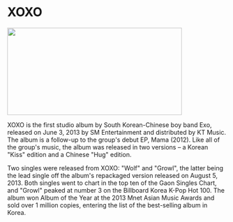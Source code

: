 <!DOCTYPE html>
<html>
<head>
<title>Page Title</title>
</head>
<body>

<h1>XOXO</h1>
<img src="http://kpoprookies.com/wp-content/uploads/2013/10/EXO-XOXO-has-already-sold-910000-copies.jpg" width=400 height=200>
<p>XOXO is the first studio album by South Korean-Chinese boy band Exo, released on June 3, 2013 by SM Entertainment and distributed by KT Music. The album is a follow-up to the group's debut EP, Mama (2012). Like all of the group's music, the album was released in two versions – a Korean "Kiss" edition and a Chinese "Hug" edition.</p>

<p>Two singles were released from XOXO: "Wolf" and "Growl", the latter being the lead single off the album's repackaged version released on August 5, 2013. Both singles went to chart in the top ten of the Gaon Singles Chart, and "Growl" peaked at number 3 on the Billboard Korea K-Pop Hot 100. The album won Album of the Year at the 2013 Mnet Asian Music Awards and sold over 1 million copies, entering the list of the best-selling album in Korea.</p>

</body>
</html>
